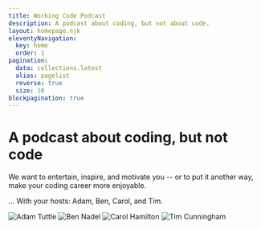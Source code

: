```yaml
---
title: Working Code Podcast
description: A podcast about coding, but not about code.
layout: homepage.njk
eleventyNavigation:
  key: home
  order: 1
pagination:
  data: collections.latest
  alias: pagelist
  reverse: true
  size: 10
blockpagination: true
---
```


# **A podcast about coding, but not code**

We want to entertain, inspire, and motivate you -- or to put it another way, make your coding career more enjoyable.

... With your hosts: Adam, Ben, Carol, and Tim.

<img title="Adam Tuttle" alt="Adam Tuttle" src="/images/adam-tuttle.jpg" class="hosts" />
<img title="Ben Nadel" alt="Ben Nadel" src="/images/ben-nadel.jpg" class="hosts" />
<img title="Carol Hamilton" alt="Carol Hamilton" src="/images/carol-hamilton.jpg" class="hosts" />
<img title="Tim Cunningham" alt="Tim Cunningham" src="/images/tim-cunningham.jpg" class="hosts" />
